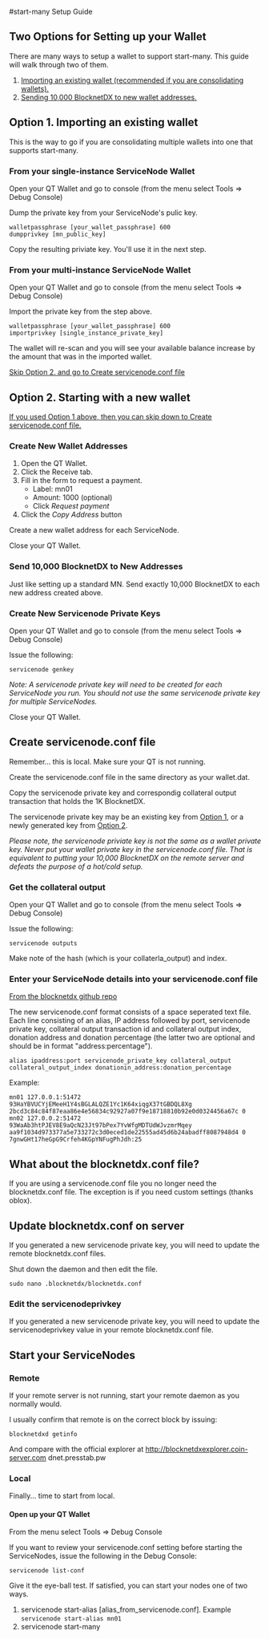 #start-many Setup Guide

## Two Options for Setting up your Wallet
There are many ways to setup a wallet to support start-many. This guide will walk through two of them.

1. [Importing an existing wallet (recommended if you are consolidating wallets).](#option1)
2. [Sending 10,000 BlocknetDX to new wallet addresses.](#option2)

## <a name="option1"></a>Option 1. Importing an existing wallet

This is the way to go if you are consolidating multiple wallets into one that supports start-many. 

### From your single-instance ServiceNode Wallet

Open your QT Wallet and go to console (from the menu select Tools => Debug Console)

Dump the private key from your ServiceNode's pulic key.

```
walletpassphrase [your_wallet_passphrase] 600
dumpprivkey [mn_public_key]
```

Copy the resulting priviate key. You'll use it in the next step.

### From your multi-instance ServiceNode Wallet

Open your QT Wallet and go to console (from the menu select Tools => Debug Console)

Import the private key from the step above.

```
walletpassphrase [your_wallet_passphrase] 600
importprivkey [single_instance_private_key]
```

The wallet will re-scan and you will see your available balance increase by the amount that was in the imported wallet.

[Skip Option 2. and go to Create servicenode.conf file](#servicenodeconf)

## <a name="option2"></a>Option 2. Starting with a new wallet

[If you used Option 1 above, then you can skip down to Create servicenode.conf file.](#servicenodeconf)

### Create New Wallet Addresses

1. Open the QT Wallet.
2. Click the Receive tab.
3. Fill in the form to request a payment.
    * Label: mn01
    * Amount: 1000 (optional)
    * Click *Request payment*
5. Click the *Copy Address* button

Create a new wallet address for each ServiceNode.

Close your QT Wallet.

### Send 10,000 BlocknetDX to New Addresses

Just like setting up a standard MN. Send exactly 10,000 BlocknetDX to each new address created above.

### Create New Servicenode Private Keys

Open your QT Wallet and go to console (from the menu select Tools => Debug Console)

Issue the following:

```servicenode genkey```

*Note: A servicenode private key will need to be created for each ServiceNode you run. You should not use the same servicenode private key for multiple ServiceNodes.*

Close your QT Wallet.

## <a name="servicenodeconf"></a>Create servicenode.conf file

Remember... this is local. Make sure your QT is not running.

Create the servicenode.conf file in the same directory as your wallet.dat.

Copy the servicenode private key and correspondig collateral output transaction that holds the 1K BlocknetDX.

The servicenode private key may be an existing key from [Option 1](#option1), or a newly generated key from [Option 2](#option2). 

*Please note, the servicenode priviate key is not the same as a wallet private key. Never put your wallet private key in the servicenode.conf file. That is equivalent to putting your 10,000 BlocknetDX on the remote server and defeats the purpose of a hot/cold setup.*

### Get the collateral output

Open your QT Wallet and go to console (from the menu select Tools => Debug Console)

Issue the following:

```servicenode outputs```

Make note of the hash (which is your collaterla_output) and index.

### Enter your ServiceNode details into your servicenode.conf file
[From the blocknetdx github repo](https://github.com/blocknetdx-crypto/blocknetdx/blob/master/doc/servicenode_conf.md)

The new servicenode.conf format consists of a space seperated text file. Each line consisting of an alias, IP address followed by port, servicenode private key, collateral output transaction id and collateral output index, donation address and donation percentage (the latter two are optional and should be in format "address:percentage").

```
alias ipaddress:port servicenode_private_key collateral_output collateral_output_index donationin_address:donation_percentage
```



Example:

```
mn01 127.0.0.1:51472 93HaYBVUCYjEMeeH1Y4sBGLALQZE1Yc1K64xiqgX37tGBDQL8Xg 2bcd3c84c84f87eaa86e4e56834c92927a07f9e18718810b92e0d0324456a67c 0
mn02 127.0.0.2:51472 93WaAb3htPJEV8E9aQcN23Jt97bPex7YvWfgMDTUdWJvzmrMqey aa9f1034d973377a5e733272c3d0eced1de22555ad45d6b24abadff8087948d4 0 7gnwGHt17heGpG9Crfeh4KGpYNFugPhJdh:25
```

## What about the blocknetdx.conf file?

If you are using a servicenode.conf file you no longer need the blocknetdx.conf file. The exception is if you need custom settings (thanks oblox). 

## Update blocknetdx.conf on server

If you generated a new servicenode private key, you will need to update the remote blocknetdx.conf files.

Shut down the daemon and then edit the file.

```sudo nano .blocknetdx/blocknetdx.conf```

### Edit the servicenodeprivkey
If you generated a new servicenode private key, you will need to update the servicenodeprivkey value in your remote blocknetdx.conf file.

## Start your ServiceNodes

### Remote

If your remote server is not running, start your remote daemon as you normally would. 

I usually confirm that remote is on the correct block by issuing:

```blocknetdxd getinfo```

And compare with the official explorer at http://blocknetdxexplorer.coin-server.com <or> dnet.presstab.pw

### Local

Finally... time to start from local.

#### Open up your QT Wallet

From the menu select Tools => Debug Console

If you want to review your servicenode.conf setting before starting the ServiceNodes, issue the following in the Debug Console:

```servicenode list-conf```

Give it the eye-ball test. If satisfied, you can start your nodes one of two ways.

1. servicenode start-alias [alias_from_servicenode.conf]. Example ```servicenode start-alias mn01```
2. servicenode start-many
